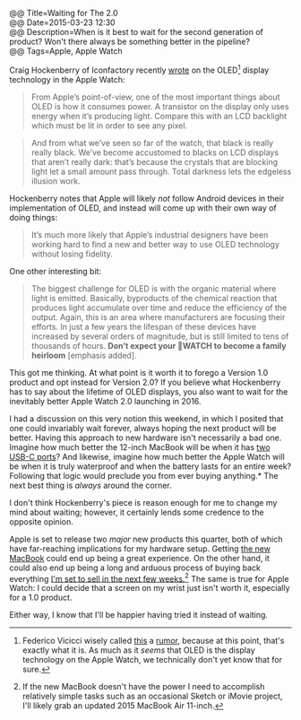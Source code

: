 @@ Title=Waiting for The 2.0  
@@ Date=2015-03-23 12:30  
@@ Description=When is it best to wait for the second generation of product? Won't there always be something better in the pipeline?  
@@ Tags=Apple, Apple Watch    

Craig Hockenberry of Iconfactory recently [wrote](http://furbo.org/2015/03/23/a-new-way-to-display/) on the OLED[^fv] display technology in the Apple Watch:

>From Apple’s point-of-view, one of the most important things about OLED is how it consumes power. A transistor on the display only uses energy when it’s producing light. Compare this with an LCD backlight which must be lit in order to see any pixel.

>And from what we’ve seen so far of the watch, that black is really really black. We’ve become accustomed to blacks on LCD displays that aren’t really dark: that’s because the crystals that are blocking light let a small amount pass through. Total darkness lets the edgeless illusion work.

Hockenberry notes that Apple will likely *not* follow Android devices in their implementation of OLED, and instead will come up with their own way of doing things:

>It’s much more likely that Apple’s industrial designers have been working hard to find a new and better way to use OLED technology without losing fidelity. 

One other interesting bit:

>The biggest challenge for OLED is with the organic material where light is emitted. Basically, byproducts of the chemical reaction that produces light accumulate over time and reduce the efficiency of the output. Again, this is an area where manufacturers are focusing their efforts. In just a few years the lifespan of these devices have increased by several orders of magnitude, but is still limited to tens of thousands of hours. **Don’t expect your WATCH to become a family heirloom** [emphasis added].

This got me thinking. At what point is it worth it to forego a Version 1.0 product and opt instead for Version 2.0? If you believe what Hockenberry has to say about the lifetime of OLED displays, you also want to wait for the inevitably better Apple Watch 2.0 launching in 2016.

I had a discussion on this very notion this weekend, in which I posited that one could invariably wait forever, always hoping the next product will be better. Having this approach to new hardware isn't necessarily a bad one. Imagine how much better the 12-inch MacBook will be when it has [two USB-C ports](https://www.youtube.com/watch?v=ZrZISyPucMg&amp;t=3m14s)? And likewise, imagine how much better the Apple Watch will be when it is truly waterproof and when the battery lasts for an entire week? Following that logic would preclude you from ever buying anything.* The next best thing is *always* around the corner.

I don't think Hockenberry's piece is reason enough for me to change my mind about waiting; however, it certainly lends some credence to the opposite opinion.

Apple is set to release two *major* new products this quarter, both of which have far-reaching implications for my hardware setup. Getting [the new MacBook](http://uncrate.com/stuff/apple-12-inch-macbook/) could end up being a great experience. On the other hand, it could also end up being a long and arduous process of buying back everything [I'm set to sell in the next few weeks.](http://www.ebay.com/sch/toniwonkanobi/m.html?_nkw=&amp;_armrs=1&amp;_ipg=&amp;_from=)[^im] The same is true for Apple Watch: I could decide that a screen on my wrist just isn't worth it, especially for a 1.0 product.

Either way, I know that I'll be happier having tried it instead of waiting. 

[^fv]: Federico Vicicci wisely called [this](http://www.macstories.net/linked/a-new-way-to-display/) a [rumor](http://www.oled-info.com/confirmed-apples-watch-uses-amoled-display), because at this point, that's exactly what it is. As much as it *seems* that OLED is the display technology on the Apple Watch, we technically don't yet know that for sure. 
[^im]: If the new MacBook doesn't have the power I need to accomplish relatively simple tasks such as an occasional Sketch or iMovie project, I'll likely grab an updated 2015 MacBook Air 11-inch.